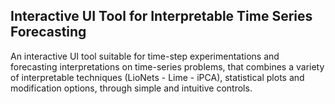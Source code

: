 ## Interactive UI Tool for Interpretable Time Series Forecasting
An interactive UI tool suitable for time-step experimentations and forecasting interpretations on time-series problems, 
that combines a variety of interpretable techniques (LioNets - Lime - iPCA), statistical plots and modification options, 
through simple and intuitive controls.
